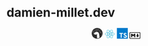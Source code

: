 # damien-millet.dev

<p align="center" width="15%">
  <img src="README.assets/deno-1575272.svg" width="5%" alt="deno"/>
  <img src="README.assets/react.svg" width="5%" alt="react"/>
  <img src="README.assets/typescript.svg" alt="typescript" width="5%" />
  <img src="README.assets/markdown.svg" alt="markdown" width="5%" />
</p>
